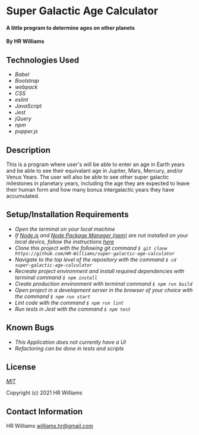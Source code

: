 # Super Galactic Age Calculator

#### A little program to determine ages on other planets

#### By HR Williams

## Technologies Used

* _Babel_
* _Bootstrap_
* _webpack_
* _CSS_
* _eslint_
* _JavaScript_
* _Jest_
* _jQuery_
* _npm_
* _popper.js_

## Description
This is a program where user's will be able to enter an age in Earth years and be able to see their equivalant age in Jupiter, Mars, Mercury, and/or Venus Years. The user will also be able to see other super galactic milestones in planetary years, including the age they are expected to leave their human form and how many bonus intergalactic years they have accumulated.

## Setup/Installation Requirements

* _Open the terminal on your local machine_
* _If [Node.js](https://nodejs.org/en/) and [Node Package Manager (npm)](https://www.npmjs.com/) are not installed on your local device, follow the instructions [here](https://www.learnhowtoprogram.com/intermediate-javascript/getting-started-with-javascript/installing-node-js)_
* _Clone this project with the following git command `$ git clone https://github.com/HR-Williams/super-galactic-age-calculator`_
* _Navigate to the top level of the repository with the command `$ cd super-galactic-age-calculator`_
* _Recreate project environment and install required dependencies with terminal command `$ npm install`_
* _Create production environment with terminal command `$ npm run build`_
* _Open project in a development server in the browser of your choice with the command `$ npm run start`_
* _Lint code with the command `$ npm run lint`_
* _Run tests in Jest with the command `$ npm test`_


## Known Bugs

* _This Application does not currently have a UI_
* _Refactoring can be done in tests and scripts_

## License
_[MIT](https://choosealicense.com/licenses/mit/)_

Copyright (c) 2021 HR Williams

## Contact Information
HR Williams <williams.hr@gmail.com>